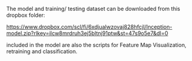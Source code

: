 The model and training/ testing dataset can be downloaded from this dropbox folder:

https://www.dropbox.com/scl/fi/6xdjualwzovaj828hfcjl/Inception-model.zip?rlkey=ilcw8mrdruh3ej5bltnj91ptw&st=47s9o5e7&dl=0

included in the model are also the scripts for Feature Map Visualization, retraining and classification.
